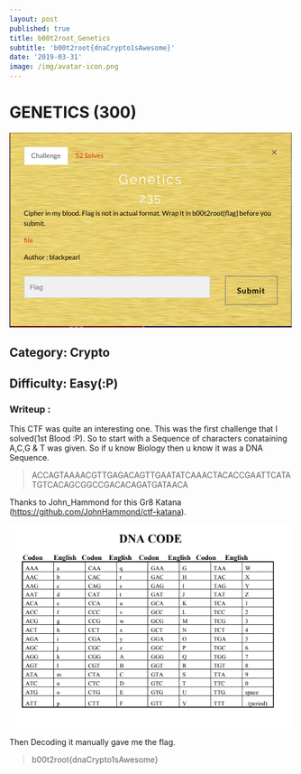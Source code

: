 ```yaml
---
layout: post
published: true
title: b00t2root_Genetics
subtitle: 'b00t2root{dnaCrypto1sAwesome}'
date: '2019-03-31'
image: /img/avatar-icon.png
---
```


# GENETICS (300)


![gen](/img/boot2r00t/gen.png)



## Category: Crypto

## Difficulty: Easy(:P)


### Writeup :

This CTF was quite an interesting one. This was the first challenge that I solved(1st Blood :P). So to start with a Sequence of characters conataining A,C,G & T was given. So if u know Biology then u know it was a DNA Sequence. 
> ACCAGTAAAACGTTGAGACAGTTGAATATCAAACTACACCGAATTCATATGTCACAGCGGCCGACACAGATGATAACA
 
 Thanks to John_Hammond for this Gr8 Katana (https://github.com/JohnHammond/ctf-katana).

![dna](/img/boot2r00t/dna.png)

Then Decoding it manually gave me the flag. 
 


> b00t2root{dnaCrypto1sAwesome}
